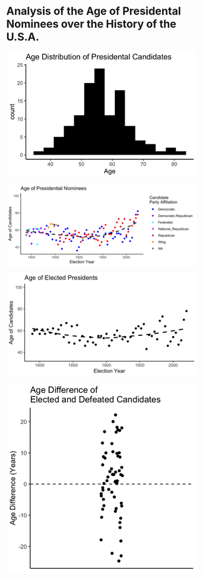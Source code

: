 # Analysis of the Age of Presidental Nominees over the History of the U.S.A.

![](https://github.com/SciOmics/president_age/blob/main/plots/age_histogram.png)

![](https://github.com/SciOmics/president_age/blob/main/plots/age_by_year.png)

![](https://github.com/SciOmics/president_age/blob/main/plots/age_by_year_elected.png)

![](https://github.com/SciOmics/president_age/blob/main/plots/paired_age_difference.png)